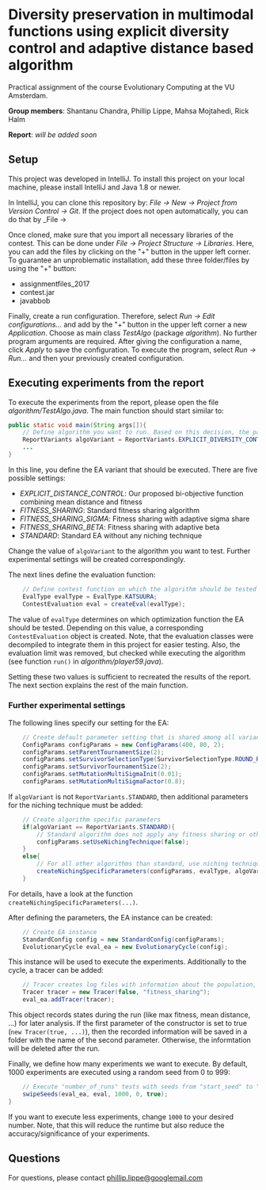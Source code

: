 # Diversity preservation in multimodal functions using explicit diversity control and adaptive distance based algorithm
Practical assignment of the course Evolutionary Computing at the VU Amsterdam.

__Group members__: Shantanu Chandra, Phillip Lippe, Mahsa Mojtahedi, Rick Halm

__Report__: _will be added soon_

## Setup
This project was developed in IntelliJ. To install this project on your local machine, please install IntelliJ and Java 1.8 or newer. 

In IntelliJ, you can clone this repository by: _File -> New -> Project from Version Control -> Git_. If the project does not open automatically, you can do that by _File -> 

Once cloned, make sure that you import all necessary libraries of the contest. This can be done under _File -> Project Structure -> Libraries_. Here, you can add the files by clicking on the "+" button in the upper left corner. To guarantee an unproblematic installation, add these three folder/files by using the "+" button:
* assignmentfiles_2017
* contest.jar
* javabbob

Finally, create a run configuration. Therefore, select _Run -> Edit configurations..._ and add by the "+" button in the upper left corner a new _Application_. Choose as main class _TestAlgo_ (package _algorithm_). No further program arguments are required. After giving the configuration a name, click _Apply_ to save the configuration. To execute the program, select _Run -> Run..._ and then your previously created configuration.

## Executing experiments from the report
To execute the experiments from the report, please open the file _algorithm/TestAlgo.java_. The main function should start similar to:
```java
public static void main(String args[]){
	// Define algorithm you want to run. Based on this decision, the parameters will be selected
	ReportVariants algoVariant = ReportVariants.EXPLICIT_DIVERSITY_CONTROL;
	...
}
  ```
In this line, you define the EA variant that should be executed. There are five possible settings:
* _EXPLICIT_DISTANCE_CONTROL_: Our proposed bi-objective function combining mean distance and fitness
* _FITNESS_SHARING_: Standard fitness sharing algorithm
* _FITNESS_SHARING_SIGMA_: Fitness sharing with adaptive sigma share
* _FITNESS_SHARING_BETA_: Fitness sharing with adaptive beta
* _STANDARD_: Standard EA without any niching technique

Change the value of ``algoVariant`` to the algorithm you want to test. Further experimental settings will be created correspondingly.

The next lines define the evaluation function:
```java
	// Define contest function on which the algorithm should be tested
	EvalType evalType = EvalType.KATSUURA;
	ContestEvaluation eval = createEval(evalType);
```
The value of ``evalType`` determines on which optimization function the EA should be tested. Depending on this value, a corresponding ``ContestEvaluation`` object is created. Note, that the evaluation classes were decompiled to integrate them in this project for easier testing. Also, the evaluation limit was removed, but checked while executing the algorithm (see function ``run()`` in _algorithm/player59.java_).

Setting these two values is sufficient to recreated the results of the report. The next section explains the rest of the main function.

### Further experimental settings

The following lines specify our setting for the EA:
```java
	// Create default parameter setting that is shared among all variants
	ConfigParams configParams = new ConfigParams(400, 80, 2);
	configParams.setParentTournamentSize(2);
	configParams.setSurvivorSelectionType(SurvivorSelectionType.ROUND_ROBIN_TOURNAMENT);
	configParams.setSurvivorTournamentSize(2);
	configParams.setMutationMultiSigmaInit(0.01);
	configParams.setMutationMultiSigmaFactor(0.8);
```

If ``algoVariant`` is not ``ReportVariants.STANDARD``, then additional parameters for the niching technique must be added:

```java
	// Create algorithm specific parameters
	if(algoVariant == ReportVariants.STANDARD){
		// Standard algorithm does not apply any fitness sharing or other niching technique
		configParams.setUseNichingTechnique(false);
	}
	else{
		// For all other algorithms than standard, use niching technique
		createNichingSpecificParameters(configParams, evalType, algoVariant);
	}
```
For details, have a look at the function ``createNichingSpecificParameters(...)``.

After defining the parameters, the EA instance can be created:

```java
	// Create EA instance
	StandardConfig config = new StandardConfig(configParams);
	EvolutionaryCycle eval_ea = new EvolutionaryCycle(config);
```
This instance will be used to execute the experiments. Additionally to the cycle, a tracer can be added:

```java
	// Tracer creates log files with information about the population, max fitness, ... (optional by the parameter "active")
	Tracer tracer = new Tracer(false, "fitness_sharing");
	eval_ea.addTracer(tracer);
```
This object records states during the run (like max fitness, mean distance, ...) for later analysis. If the first parameter of the constructor is set to true (``new Tracer(true, ...)``), then the recorded information will be saved in a folder with the name of the second parameter. Otherwise, the informtation will be deleted after the run.

Finally, we define how many experiments we want to execute. By default, 1000 experiments are executed using a random seed from 0 to 999:

```java
	// Execute "number_of_runs" tests with seeds from "start_seed" to "start_seed" + "number_of_runs" and print mean score
	swipeSeeds(eval_ea, eval, 1000, 0, true);
}
```

If you want to execute less experiments, change ``1000`` to your desired number. Note, that this will reduce the runtime but also reduce the accuracy/significance of your experiments.

## Questions
For questions, please contact phillip.lippe@googlemail.com
